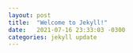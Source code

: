 ```yaml
---
layout: post
title:  "Welcome to Jekyll!"
date:   2021-07-16 23:33:03 -0300
categories: jekyll update
---
```

